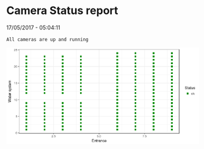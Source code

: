 Camera Status report
================
17/05/2017 - 05:04:11

    All cameras are up and running

![](camreport_files/figure-markdown_github/unnamed-chunk-2-1.png)
